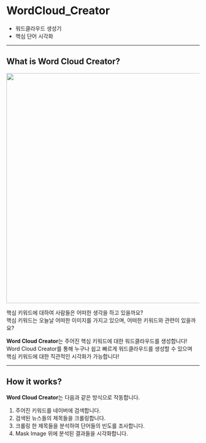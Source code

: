 # WordCloud_Creator

- 워드클라우드 생성기
- 핵심 단어 시각화

---

## What is Word Cloud Creator?

<p align="center">
  <img width="600" src="https://user-images.githubusercontent.com/67851701/194755503-27fb1f3f-9d6a-46b9-ab82-6ab7e148c373.png">  
</p>

핵심 키워드에 대하여 사람들은 어떠한 생각을 하고 있을까요?  
핵심 키워드는 오늘날 어떠한 이미지를 가지고 있으며, 어떠한 키워드와 관련이 있을까요?  

**Word Cloud Creator**는 주어진 핵심 키워드에 대한 워드클라우드를 생성합니다!  
Word Cloud Creator를 통해 누구나 쉽고 빠르게 워드클라우드를 생성할 수 있으며  
핵심 키워드에 대한 직관적인 시각화가 가능합니다!  

---

## How it works?

**Word Cloud Creator**는 다음과 같은 방식으로 작동합니다.  

1. 주어진 키워드를 네이버에 검색합니다.
2. 검색된 뉴스들의 제목들을 크롤링합니다.
3. 크롤링 한 제목들을 분석하여 단어들의 빈도를 조사합니다.
4. Mask Image 위에 분석된 결과들을 시각화합니다.
